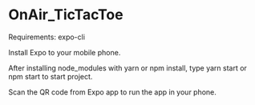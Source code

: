 # OnAir_TicTacToe

Requirements: expo-cli

Install Expo to your mobile phone.

After installing node_modules with yarn or npm install, type yarn start or npm start to start project.

Scan the QR code from Expo app to run the app in your phone.


